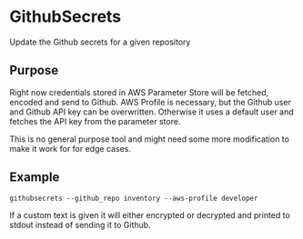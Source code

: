 # GithubSecrets
Update the Github secrets for a given repository

## Purpose
Right now credentials stored in AWS Parameter Store will be fetched, encoded 
and send to Github. AWS Profile is necessary, but the Github user and Github API
key can be overwritten. Otherwise it uses a default user and fetches the API key
from the parameter store.

This is no general purpose tool and might need some more modification to make it
work for for edge cases.

## Example
```shell
githubsecrets --github_repo inventory --aws-profile developer
```
If a custom text is given it will either encrypted or decrypted and printed to
stdout instead of sending it to Github.

